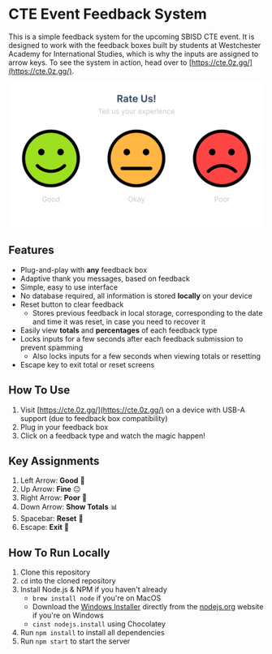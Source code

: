 # CTE Event Feedback System

This is a simple feedback system for the upcoming SBISD CTE event. It is designed to work with the feedback boxes built by students at Westchester Academy for International Studies, which is why the inputs are assigned to arrow keys. To see the system in action, head over to [https://cte.0z.gg/](https://cte.0z.gg/).

![Feedback Preview](img/smiley-preview.png)

## Features
- Plug-and-play with **any** feedback box
- Adaptive thank you messages, based on feedback
- Simple, easy to use interface
- No database required, all information is stored **locally** on your device
- Reset button to clear feedback
    - Stores previous feedback in local storage, corresponding to the date and time it was reset, in case you need to recover it
- Easily view **totals** and **percentages** of each feedback type
- Locks inputs for a few seconds after each feedback submission to prevent spamming
    - Also locks inputs for a few seconds when viewing totals or resetting
- Escape key to exit total or reset screens

## How To Use
1. Visit [https://cte.0z.gg/](https://cte.0z.gg/) on a device with USB-A support (due to feedback box compatibility)
2. Plug in your feedback box
3. Click on a feedback type and watch the magic happen!

## Key Assignments
1. Left Arrow: **Good** 🙂
2. Up Arrow: **Fine** 😐
3. Right Arrow: **Poor** 🙁
4. Down Arrow: **Show Totals** 📊
5. Spacebar: **Reset** 🔄
6. Escape: **Exit** 🚪

## How To Run Locally
1. Clone this repository
2. `cd` into the cloned repository
3. Install Node.js & NPM if you haven't already
    - `brew install node` if you're on MacOS
    - Download the [Windows Installer](https://nodejs.org/en/#home-downloadhead) directly from the [nodejs.org](https://nodejs.org) website if you're on Windows
    - `cinst nodejs.install` using Chocolatey
4. Run `npm install` to install all dependencies
5. Run `npm start` to start the server

